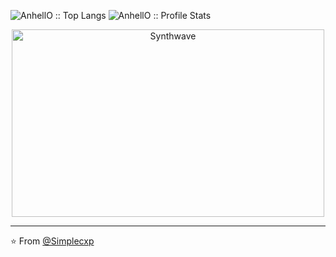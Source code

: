 
<p align="left">
  <img src="https://github-readme-stats.vercel.app/api/top-langs/?username=AnhellO&langs_count=10&theme=tokyonight&layout=compact" alt="AnhellO :: Top Langs" />
  <img src="https://github-readme-stats.vercel.app/api?username=AnhellO&show_icons=true&theme=synthwave" alt="AnhellO :: Profile Stats" />
</p>

<p align="center"><img src="https://thumbs.gfycat.com/GoodnaturedFondGaur-size_restricted.gif" alt="Synthwave" height="300" width="500"></p>


---

⭐️ From [@Simplecxp](https://github.com/Simplecxp)
